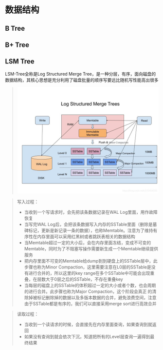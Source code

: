 # 数据结构

## B Tree

## B+ Tree

## LSM Tree
LSM-Tree全称是Log Structured Merge Tree，是一种分层，有序，面向磁盘的数据结构，其核心思想是充分利用了磁盘批量的顺序写要远比随机写性能高出很多
> ![avatar](lsm-tree.jpeg)

> 写入过程：
> * 当收到一个写请求时，会先把该条数据记录在WAL Log里面，用作故障恢复
> * 当写完WAL Log后，会把该条数据写入内存的SSTable里面（删除是墓碑标记，更新是新记录一条的数据），也称Memtable。注意为了维持有序性在内存里面可以采用红黑树或者跳跃表相关的数据结构
> * 当Memtable超过一定的大小后，会在内存里面冻结，变成不可变的Memtable，同时为了不阻塞写操作需要新生成一个Memtable继续提供服务
> * 把内存里面不可变的Memtable给dump到到硬盘上的SSTable层中，此步骤也称为Minor Compaction，这里需要注意在L0层的SSTable是没有进行合并的，所以这里的key range在多个SSTable中可能会出现重叠，在层数大于0层之后的SSTable，不存在重叠key
> * 当每层的磁盘上的SSTable的体积超过一定的大小或者个数，也会周期的进行合并。此步骤也称为Major Compaction，这个阶段会真正 的清除掉被标记删除掉的数据以及多版本数据的合并，避免浪费空间，注意由于SSTable都是有序的，我们可以直接采用merge sort进行高效合并

> 读取过程：
> * 当收到一个读请求的时候，会直接先在内存里面查询，如果查询到就返回
> * 如果没有查询到就会依次下沉，知道把所有的Level层查询一遍得到最终结果
